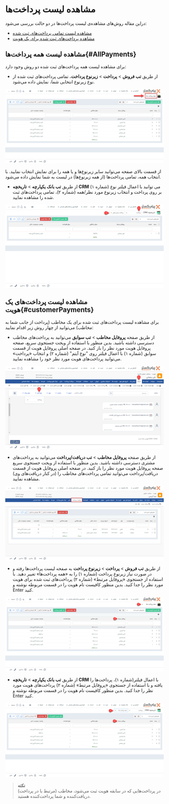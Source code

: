 # مشاهده لیست پرداخت‌ها
دراین مقاله روش‌های مشاهده‌ی لیست پرداخت‌ها در دو حالت بررسی می‌شود:
- [مشاهده لیست تمامی پرداخت‌های ثبت شده](#AllPayments)
- [مشاهده پرداخت‌های ثبت شده برای یک هویت](#customerPayments)


## مشاهده لیست همه پرداخت‌ها{#AllPayments}
برای مشاهده لیست همه پرداخت‌های ثبت شده دو روش وجود دارد:<br>
- از طریق **تب فروش** > **پرداخت** > **زیرنوع پرداخت**، تمامی پرداخت‌های ثبت شده از نوع زیرنوع انتخابی شما،‌ نمایش داده می‌شود.

![مسیر اول نمایش لیست پرداخت‌ها](./Images/all-payments-method1.png)

از قسمت بالای صفحه می‌توانید سایر زیرنوع‌ها و یا همه را برای نمایش انتخاب نمایید. با انتخاب همه، تمامی پرداخت‌ها (از همه زیرنوع‌ها) در لیست به شما نمایش داده می‌شود.

- از طریق **تب بانک یکپارچه** > **تاریخچه CRM**  می توانید با اعمال فیلتر نوع (شماره ۱) بر روی پرداخت و انتخاب زیرنوع مورد نظر/همه (شماره ۲)، تمامی پرداخت‌های ثبت شده را مشاهده نمایید.

![مسیر دوم نمایش لیست پرداخت‌ها](./Images/all-payments-method2.png)

## مشاهده لیست پرداخت‌های یک هویت{#customerPayments}
برای مشاهده لیست پرداخت‌های ثبت شده برای یک مخاطب (پرداخت از جانب شما به مخاطب) می‌توانید از چهار روش زیر اقدام نمایید:
- از طریق صفحه **پروفایل مخاطب** > **تب سوابق** می‌توانید به پرداخت‌های مخاطب دسترسی داشته باشید. بدین منظور با استفاده از ویجت جستجوی سریع، صفحه پروفایل هویت مورد نظر را باز کنید. در صفحه اصلی پروفایل هویت از قسمت سوابق (شماره ۱) با اعمال فیلتر روی "نوع آیتم" (شماره ۲) و انتخاب «پرداخت» می‌توانید پرداخت‌های هویت مورد نظر خود را مشاهده نمایید.

![مسیر اول نمایش لیست پرداخت‌های یک هویت ](./Images/costumer-payments-method1.png)

- از طریق صفحه **پروفایل مخاطب** > **تب دریافت/پرداخت** می‌توانید به پرداخت‌های مشتری دسترسی داشته باشید. بدین منظور با استفاده از ویجت جستجوی سریع صفحه پروفایل هویت مورد نظر را باز کنید. در صفحه اصلی پروفایل هویت از قسمت دریافت/پرداخت می‌توانید تمامی پرداخت‌های مخاطب را (در کنار دریافت‌های وی) مشاهده نمایید.

![مسیر دوم نمایش لیست پرداخت‌های یک هویت ](./Images/costumer-payments-and-receipts.png)

- از طریق **تب فروش** > **پرداخت** > **زیرنوع پرداخت** به صفحه لیست پرداخت‌ها رفته و در صورت نیاز زیرنوع پرداخت (شماره ۱) را به «همه پرداخت‌ها» تغییر دهید. با استفاده از جستجوی «پروفایل مرتبط» (شماره ۲) پرداخت‌های 
ثبت شده برای هویت مورد نظر را جدا کنید. بدین منظور کافیست نام هویت را در  قسمت مربوطه نوشته و Enter کنید.

![مسیر سوم نمایش لیست پرداخت‌های یک هویت ](./Images/costumer-payments-method3.png)

- از طریق **تب بانک یکپارچه** > **تاریخچه CRM** با اعمال فیلتر(شماره ۱)،  پرداخت‌ها را یافته  و با استفاده از جستجوی «پروفایل مرتبط» (شماره ۲) پرداخت‌های 
هویت مورد نظر را جدا کنید. بدین منظور کافیست نام هویت را در قسمت مربوطه نوشته و Enter کنید.

![مسیر چهارم نمایش لیست پرداخت‌های یک هویت ](./Images/costumer-payments-method4.png)

> **نکته**<br>
> در پرداخت‌هایی که در سابقه هویت ثبت می‌شود، مخاطب (مرتبط با در پرداخت)‌ دریافت‌کننده و شما پرداخت‌کننده هستید.